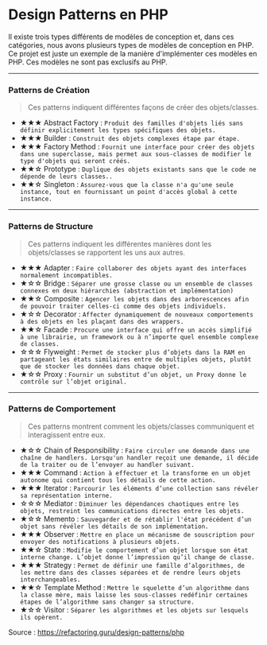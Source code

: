 # Design Patterns en PHP

Il existe trois types différents de modèles de conception et, dans ces catégories, nous avons plusieurs types de modèles de conception en PHP. Ce projet est juste un exemple de la manière d'implémenter ces modèles en PHP. Ces modèles ne sont pas exclusifs au PHP.

---
### Patterns de Création
> Ces patterns indiquent différentes façons de créer des objets/classes.

- ★★★ Abstract Factory : ```Produit des familles d'objets liés sans définir explicitement les types spécifiques des objets.```
- ★★★ Builder : ```Construit des objets complexes étape par étape.```
- ★★★ Factory Method : ```Fournit une interface pour créer des objets dans une superclasse, mais permet aux sous-classes de modifier le type d'objets qui seront créés.```
- ★★☆ Prototype : ```Duplique des objets existants sans que le code ne dépende de leurs classes..```
- ★★☆ Singleton : ```Assurez-vous que la classe n'a qu'une seule instance, tout en fournissant un point d'accès global à cette instance.```
---
### Patterns de Structure
> Ces patterns indiquent les différentes manières dont les objets/classes se rapportent les uns aux autres.

- ★★★ Adapter : ```Faire collaborer des objets ayant des interfaces normalement incompatibles.```
- ★☆☆ Bridge : ```Séparer une grosse classe ou un ensemble de classes connexes en deux hiérarchies (abstraction et implémentation)```
- ★★☆ Composite : ```Agencer les objets dans des arborescences afin de pouvoir traiter celles-ci comme des objets individuels.```
- ★☆☆ Decorator : ```Affecter dynamiquement de nouveaux comportements à des objets en les plaçant dans des wrappers.```
- ★★☆ Facade : ```Procure une interface qui offre un accès simplifié à une librairie, un framework ou à n’importe quel ensemble complexe de classes.```
- ☆☆☆ Flyweight : ```Permet de stocker plus d’objets dans la RAM en partageant les états similaires entre de multiples objets, plutôt que de stocker les données dans chaque objet.```
- ★☆☆ Proxy : ```Fournir un substitut d’un objet, un Proxy donne le contrôle sur l’objet original.```
---
### Patterns de Comportement
> Ces patterns montrent comment les objets/classes communiquent et interagissent entre eux.

- ★☆☆ Chain of Responsibility : ```Faire circuler une demande dans une chaîne de handlers. Lorsqu'un handler reçoit une demande, il décide de la traiter ou de l’envoyer au handler suivant.```
- ★★★ Command : ```Action à effectuer et la transforme en un objet autonome qui contient tous les détails de cette action.```
- ★★★ Iterator : ```Parcourir les éléments d’une collection sans révéler sa représentation interne.```
- ☆☆☆ Mediator : ```Diminuer les dépendances chaotiques entre les objets, restreint les communications directes entre les objets.```
- ★☆☆ Memento : ```Sauvegarder et de rétablir l'état précédent d’un objet sans révéler les détails de son implémentation.```
- ★★★ Observer : ```Mettre en place un mécanisme de souscription pour envoyer des notifications à plusieurs objets.```
- ★★☆ State : ```Modifie le comportement d’un objet lorsque son état interne change. L’objet donne l’impression qu’il change de classe.```
- ★★★ Strategy : ```Permet de définir une famille d’algorithmes, de les mettre dans des classes séparées et de rendre leurs objets interchangeables.```
- ★★☆ Template Method : ```Mettre le squelette d’un algorithme dans la classe mère, mais laisse les sous-classes redéfinir certaines étapes de l’algorithme sans changer sa structure.```
- ★☆☆ Visitor : ```Séparer les algorithmes et les objets sur lesquels ils opèrent.```



Source : https://refactoring.guru/design-patterns/php